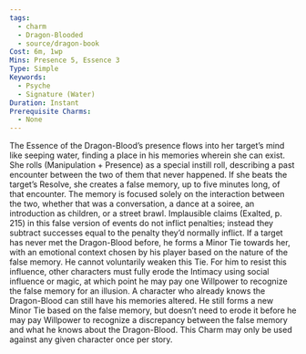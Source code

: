 ```yaml
---
tags:
  - charm
  - Dragon-Blooded
  - source/dragon-book
Cost: 6m, 1wp
Mins: Presence 5, Essence 3
Type: Simple
Keywords:
  - Psyche
  - Signature (Water)
Duration: Instant
Prerequisite Charms:
  - None
---
```

The Essence of the Dragon-Blood’s presence flows into her target’s mind like seeping water, finding a place in his memories wherein she can exist. She rolls (Manipulation + Presence) as a special instill roll, describing a past encounter between the two of them that never happened. If she beats the target’s Resolve, she creates a false memory, up to five minutes long, of that encounter. The memory is focused solely on the interaction between the two, whether that was a conversation, a dance at a soiree, an introduction as children, or a street brawl. Implausible claims (Exalted, p. 215) in this false version of events do not inflict penalties; instead they subtract successes equal to the penalty they’d normally inflict. If a target has never met the Dragon-Blood before, he forms a Minor Tie towards her, with an emotional context chosen by his player based on the nature of the false memory. He cannot voluntarily weaken this Tie. For him to resist this influence, other characters must fully erode the Intimacy using social influence or magic, at which point he may pay one Willpower to recognize the false memory for an illusion. A character who already knows the Dragon-Blood can still have his memories altered. He still forms a new Minor Tie based on the false memory, but doesn’t need to erode it before he may pay Willpower to recognize a discrepancy between the false memory and what he knows about the Dragon-Blood. This Charm may only be used against any given character once per story.